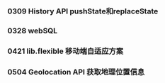 
### 0309 History API	pushState和replaceState
### 0328 webSQL
### 0421 lib.flexible   移动端自适应方案
### 0504 Geolocation API	获取地理位置信息